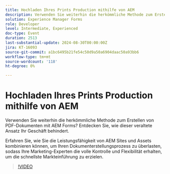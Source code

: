 ```yaml
---
title: Hochladen Ihres Prints Production mithilfe von AEM
description: Verwenden Sie weiterhin die herkömmliche Methode zum Erstellen von PDF-Dokumenten mit AEM Forms? Entdecken Sie, wie dieser veraltete Ansatz Ihr Geschäft behindert. Erfahren Sie, wie Sie die Leistungsfähigkeit von AEM Sites und Assets kombinieren können, um Ihren Dokumenterstellungsprozess zu überlasten, sodass Ihre Marketing-Experten die volle Kontrolle und Flexibilität erhalten, um die schnellste Markteinführung zu erzielen.
solution: Experience Manager Forms
role: Developer
level: Intermediate, Experienced
doc-type: Event
duration: 2513
last-substantial-update: 2024-08-30T00:00:00Z
jira: KT-16093
source-git-commit: a1bc6495b21fe54c50d9a50a6904daac50a93bb6
workflow-type: tm+mt
source-wordcount: '118'
ht-degree: 0%

---
```



# Hochladen Ihres Prints Production mithilfe von AEM

Verwenden Sie weiterhin die herkömmliche Methode zum Erstellen von PDF-Dokumenten mit AEM Forms? Entdecken Sie, wie dieser veraltete Ansatz Ihr Geschäft behindert.

Erfahren Sie, wie Sie die Leistungsfähigkeit von AEM Sites und Assets kombinieren können, um Ihren Dokumenterstellungsprozess zu überlasten, sodass Ihre Marketing-Experten die volle Kontrolle und Flexibilität erhalten, um die schnellste Markteinführung zu erzielen.

>[!VIDEO](https://video.tv.adobe.com/v/3433166/?learn=on)
